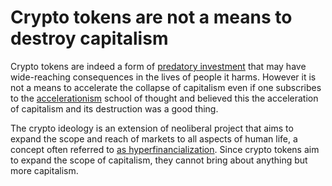 # Crypto tokens are not a means to destroy capitalism 

Crypto tokens are indeed a form of [predatory investment](../concepts/predatory-inclusion.md) that may have wide-reaching consequences in the lives of people it harms. However it is not a means to accelerate the collapse of capitalism even if one subscribes to the [accelerationism](../concepts/accelerationism.md) school of thought and believed this the acceleration of capitalism and its destruction was a good thing.

The crypto ideology is an extension of neoliberal project that aims to expand the scope and reach of markets to all aspects of human life, a concept often referred to [as hyperfinancialization](is-hyperfinancialization.md). Since crypto tokens aim to expand the scope of capitalism, they cannot bring about anything but more capitalism.